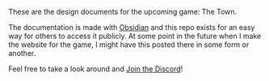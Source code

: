 These are the design documents for the upcoming game: The Town.

The documentation is made with [Obsidian](https://obsidian.md/) and this repo exists for an easy way for others to access it publicly.
At some point in the future when I make the website for the game, I might have this posted there in some form or another.

Feel free to take a look around and [Join the Discord](https://discord.gg/b36nu59JBr)!
